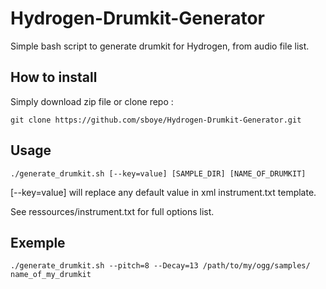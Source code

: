 Hydrogen-Drumkit-Generator
==========================

Simple bash script to generate drumkit for Hydrogen, from audio file list.

How to install
--------------------
Simply download zip file or clone repo :

    git clone https://github.com/sboye/Hydrogen-Drumkit-Generator.git

Usage
----------------------
    ./generate_drumkit.sh [--key=value] [SAMPLE_DIR] [NAME_OF_DRUMKIT]

[--key=value] will replace any default value in xml instrument.txt template.

See ressources/instrument.txt for full options list.

Exemple
------------------------
    ./generate_drumkit.sh --pitch=8 --Decay=13 /path/to/my/ogg/samples/ name_of_my_drumkit

